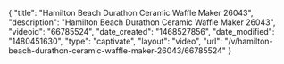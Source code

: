 {
    "title": "Hamilton Beach Durathon Ceramic Waffle Maker 26043",
    "description": "Hamilton Beach Durathon Ceramic Waffle Maker 26043",
    "videoid": "66785524",
    "date_created": "1468527856",
    "date_modified": "1480451630",
    "type": "captivate",
    "layout": "video",
    "url": "\/v\/hamilton-beach-durathon-ceramic-waffle-maker-26043\/66785524"
}